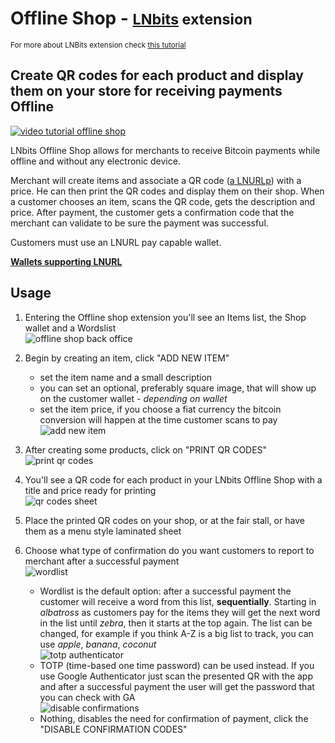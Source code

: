 # Offline Shop - <small>[LNbits](https://github.com/lnbits/lnbits) extension</small>

<small>For more about LNBits extension check [this tutorial](https://github.com/lnbits/lnbits/wiki/LNbits-Extensions)</small>

## Create QR codes for each product and display them on your store for receiving payments Offline

[![video tutorial offline shop](http://img.youtube.com/vi/_XAvM_LNsoo/0.jpg)](https://youtu.be/_XAvM_LNsoo 'video tutorial offline shop')

LNbits Offline Shop allows for merchants to receive Bitcoin payments while offline and without any electronic device.

Merchant will create items and associate a QR code ([a LNURLp](https://github.com/lnbits/lnbits/blob/master/lnbits/extensions/lnurlp/README.md)) with a price. He can then print the QR codes and display them on their shop. When a customer chooses an item, scans the QR code, gets the description and price. After payment, the customer gets a confirmation code that the merchant can validate to be sure the payment was successful.

Customers must use an LNURL pay capable wallet.

[**Wallets supporting LNURL**](https://github.com/fiatjaf/awesome-lnurl#wallets)

## Usage

1. Entering the Offline shop extension you'll see an Items list, the Shop wallet and a Wordslist\
   ![offline shop back office](https://i.imgur.com/Ei7cxj9.png)
2. Begin by creating an item, click "ADD NEW ITEM"
   - set the item name and a small description
   - you can set an optional, preferably square image, that will show up on the customer wallet - _depending on wallet_
   - set the item price, if you choose a fiat currency the bitcoin conversion will happen at the time customer scans to pay\
     ![add new item](https://i.imgur.com/pkZqRgj.png)
3. After creating some products, click on "PRINT QR CODES"\
   ![print qr codes](https://i.imgur.com/2GAiSTe.png)
4. You'll see a QR code for each product in your LNbits Offline Shop with a title and price ready for printing\
   ![qr codes sheet](https://i.imgur.com/faEqOcd.png)
5. Place the printed QR codes on your shop, or at the fair stall, or have them as a menu style laminated sheet
6. Choose what type of confirmation do you want customers to report to merchant after a successful payment\
   ![wordlist](https://i.imgur.com/9aM6NUL.png)

   - Wordlist is the default option: after a successful payment the customer will receive a word from this list, **sequentially**. Starting in _albatross_ as customers pay for the items they will get the next word in the list until _zebra_, then it starts at the top again. The list can be changed, for example if you think A-Z is a big list to track, you can use _apple_, _banana_, _coconut_\
     ![totp authenticator](https://i.imgur.com/MrJXFxz.png)
   - TOTP (time-based one time password) can be used instead. If you use Google Authenticator just scan the presented QR with the app and after a successful payment the user will get the password that you can check with GA\
     ![disable confirmations](https://i.imgur.com/2OFs4yi.png)
   - Nothing, disables the need for confirmation of payment, click the "DISABLE CONFIRMATION CODES"
